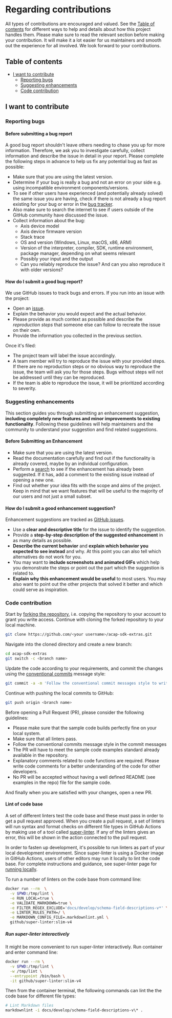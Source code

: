 <!-- omit in toc -->
# Regarding contributions

All types of contributions are encouraged and valued. See the [Table of contents](#table-of-contents) for different ways to help and details about how this project handles them. Please make sure to read the relevant section before making your contribution. It will make it a lot easier for us maintainers and smooth out the experience for all involved. We look forward to your contributions.

<!-- omit in toc -->
## Table of contents

- [I want to contribute](#i-want-to-contribute)
    - [Reporting bugs](#reporting-bugs)
    - [Suggesting enhancements](#suggesting-enhancements)
    - [Code contribution](#code-contribution)

## I want to contribute

### Reporting bugs

#### Before submitting a bug report

A good bug report shouldn't leave others needing to chase you up for more information. Therefore, we ask you to investigate carefully, collect information and describe the issue in detail in your report. Please complete the following steps in advance to help us fix any potential bug as fast as possible:

- Make sure that you are using the latest version.
- Determine if your bug is really a bug and not an error on your side e.g. using incompatible environment components/versions.
- To see if other users have experienced (and potentially already solved) the same issue you are having, check if there is not already a bug report existing for your bug or error in the [bug tracker][issues_bugs].
- Also make sure to search the internet to see if users outside of the GitHub community have discussed the issue.
- Collect information about the bug:
    - Axis device model
    - Axis device firmware version
    - Stack trace
    - OS and version (Windows, Linux, macOS, x86, ARM)
    - Version of the interpreter, compiler, SDK, runtime environment, package manager, depending on what seems relevant
    - Possibly your input and the output
    - Can you reliably reproduce the issue? And can you also reproduce it with older versions?

#### How do I submit a good bug report?

We use GitHub issues to track bugs and errors. If you run into an issue with the project:

- Open an [issue][issues_new].
- Explain the behavior you would expect and the actual behavior.
- Please provide as much context as possible and describe the *reproduction steps* that someone else can follow to recreate the issue on their own.
- Provide the information you collected in the previous section.

Once it's filed:

- The project team will label the issue accordingly.
- A team member will try to reproduce the issue with your provided steps. If there are no reproduction steps or no obvious way to reproduce the issue, the team will ask you for those steps. Bugs without steps will not be addressed until they can be reproduced.
- If the team is able to reproduce the issue, it will be prioritized according to severity.

### Suggesting enhancements

This section guides you through submitting an enhancement suggestion, **including completely new features and minor improvements to existing functionality**. Following these guidelines will help maintainers and the community to understand your suggestion and find related suggestions.

#### Before Submitting an Enhancement

- Make sure that you are using the latest version.
- Read the documentation carefully and find out if the functionality is already covered, maybe by an individual configuration.
- Perform a [search][issues] to see if the enhancement has already been suggested. If it has, add a comment to the existing issue instead of opening a new one.
- Find out whether your idea fits with the scope and aims of the project. Keep in mind that we want features that will be useful to the majority of our users and not just a small subset.

#### How do I submit a good enhancement suggestion?

Enhancement suggestions are tracked as [GitHub issues][issues].

- Use a **clear and descriptive title** for the issue to identify the suggestion.
- Provide a **step-by-step description of the suggested enhancement** in as many details as possible.
- **Describe the current behavior** and **explain which behavior you expected to see instead** and why. At this point you can also tell which alternatives do not work for you.
- You may want to **include screenshots and animated GIFs** which help you demonstrate the steps or point out the part which the suggestion is related to.
- **Explain why this enhancement would be useful** to most users. You may also want to point out the other projects that solved it better and which could serve as inspiration.

### Code contribution

Start by [forking the repository](https://docs.github.com/en/github/getting-started-with-github/fork-a-repo), i.e. copying the repository to your account to grant you write access. Continue with cloning the forked repository to your local machine.

```sh
git clone https://github.com/<your username>/acap-sdk-extras.git
```

Navigate into the cloned directory and create a new branch:

```sh
cd acap-sdk-extras
git switch -c <branch name>
```

Update the code according to your requirements, and commit the changes using the [conventional commits](https://www.conventionalcommits.org) message style:

```sh
git commit -a -m 'Follow the conventional commit messages style to write this message'
```

Continue with pushing the local commits to GitHub:

```sh
git push origin <branch name>
```

Before opening a Pull Request (PR), please consider the following guidelines:

- Please make sure that the sample code builds perfectly fine on your local system.
- Make sure that all linters pass.
- Follow the conventional commits message style in the commit messages
- The PR will have to meet the sample code examples standard already available in the repository.
- Explanatory comments related to code functions are required. Please write code comments for a better understanding of the code for other developers.
- No PR will be accepted without having a well defined README (see examples in the repo) file for the sample code.

And finally when you are satisfied with your changes, open a new PR.

#### Lint of code base

A set of different linters test the code base and these must pass in order to get a pull request approved. When you create a pull request, a set of linters will run syntax and format checks on different file types in GitHub Actions by making use of a tool called [super-linter](https://github.com/github/super-linter). If any of the linters gives an error, this will be shown in the action connected to the pull request.

In order to fasten up development, it's possible to run linters as part of your local development environment. Since super-linter is using a Docker image in GitHub Actions, users of other editors may run it locally to lint the code base. For complete instructions and guidance, see super-linter page for [running locally](https://github.com/github/super-linter/blob/main/docs/run-linter-locally.md).

To run a number of linters on the code base from command line:

```sh
docker run --rm  \
  -v $PWD:/tmp/lint \
  -e RUN_LOCAL=true \
  -e VALIDATE_MARKDOWN=true \
  -e FILTER_REGEX_EXCLUDE='docs/develop/schema-field-descriptions-v*' \
  -e LINTER_RULES_PATH=/ \
  -e MARKDOWN_CONFIG_FILE=.markdownlint.yml \
  github/super-linter:slim-v4
```

##### Run super-linter interactively

It might be more convenient to run super-linter interactively. Run container and enter command line:

```sh
docker run --rm \
  -v $PWD:/tmp/lint \
  -w /tmp/lint \
  --entrypoint /bin/bash \
  -it github/super-linter:slim-v4
```

Then from the container terminal, the following commands can lint the the code base for different file types:

```sh
# Lint Markdown files
markdownlint -i docs/develop/schema-field-descriptions-v\* .
```

<!-- markdownlint-disable MD034 -->
[issues]: https://github.com/AxisCommunications/acap-sdk-extras/issues
[issues_new]: https://github.com/AxisCommunications/acap-sdk-extras/issues/new
[issues_bugs]: https://github.com/AxisCommunications/acap-sdk-extras/issues?q=label%3Abug
<!-- markdownlint-enable MD034 -->
